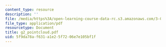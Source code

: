 ```yaml
---
content_type: resource
description: ''
file: /media/https%3A/open-learning-course-data-rc.s3.amazonaws.com/3-014-materials-laboratory-fall-2006/5f9da78af631a1e25f7206e7e105bf1f_g2_pointcloud.pdf
file_type: application/pdf
resourcetype: Document
title: g2_pointcloud.pdf
uid: 5f9da78a-f631-a1e2-5f72-06e7e105bf1f
---
```

